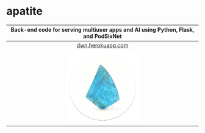 # apatite
|Back-end code for serving multiuser apps and AI using Python, Flask, and PodSixNet|
|:---:|
|[dwn.herokuapp.com](http://dwn.herokuapp.com)|
|![](logo.gif)|
